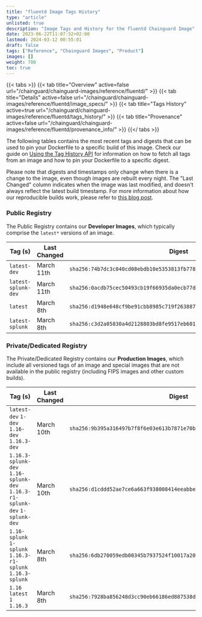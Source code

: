 ```yaml
---
title: "fluentd Image Tags History"
type: "article"
unlisted: true
description: "Image Tags and History for the fluentd Chainguard Image"
date: 2023-06-22T11:07:52+02:00
lastmod: 2024-03-12 00:55:01
draft: false
tags: ["Reference", "Chainguard Images", "Product"]
images: []
weight: 700
toc: true
---
```


{{< tabs >}}
{{< tab title="Overview" active=false url="/chainguard/chainguard-images/reference/fluentd/" >}}
{{< tab title="Details" active=false url="/chainguard/chainguard-images/reference/fluentd/image_specs/" >}}
{{< tab title="Tags History" active=true url="/chainguard/chainguard-images/reference/fluentd/tags_history/" >}}
{{< tab title="Provenance" active=false url="/chainguard/chainguard-images/reference/fluentd/provenance_info/" >}}
{{</ tabs >}}

The following tables contains the most recent tags and digests that can be used to pin your Dockerfile to a specific build of this image. Check our guide on [Using the Tag History API](/chainguard/chainguard-images/using-the-tag-history-api/) for information on how to fetch all tags from an image and how to pin your Dockerfile to a specific digest.

Please note that digests and timestamps only change when there is a change to the image, even though images are rebuilt every night. The "Last Changed" column indicates when the image was last modified, and doesn't always reflect the latest build timestamp. For more information about how our reproducible builds work, please refer to [this blog post](https://www.chainguard.dev/unchained/reproducing-chainguards-reproducible-image-builds).

### Public Registry
The Public Registry contains our **Developer Images**, which typically comprise the `latest*` versions of an image.

| Tag (s)              | Last Changed | Digest                                                                    |
|----------------------|--------------|---------------------------------------------------------------------------|
|  `latest-dev`        | March 11th   | `sha256:74b7dc3c040cd08ebdb10e5353813fb7782a5fd7d9b68f5d62d771bfc9d1b70c` |
|  `latest-splunk-dev` | March 11th   | `sha256:0acdb75cec50493cb19f66935da0ecb77d0b0b695716b4e4914a3e07a61c8c0b` |
|  `latest`            | March 8th    | `sha256:d1948e648cf9be91cbb8985c719f263887dcbc64f3fea09ad918dc00212bc8b0` |
|  `latest-splunk`     | March 8th    | `sha256:c3d2a05830a4d2128803bd8fe9517eb601cbe8e8a93f54362567a4fea4d5bcc6` |


### Private/Dedicated Registry
The Private/Dedicated Registry contains our **Production Images**, which include all versioned tags of an image and special images that are not available in the public registry (including FIPS images and other custom builds).

| Tag (s)                                                                      | Last Changed | Digest                                                                    |
|------------------------------------------------------------------------------|--------------|---------------------------------------------------------------------------|
|  `latest-dev` `1-dev` `1.16-dev` `1.16.3-dev`                                | March 10th   | `sha256:9b395a316497b7f8f6e03e613b7871e70b1541968d64d24283237e70445b8e28` |
|  `1.16.3-splunk-dev` `1.16-splunk-dev` `1.16.3-r1-splunk-dev` `1-splunk-dev` | March 10th   | `sha256:d1cddd52ae7ce6a663f938008414eeabbecc124924ba28d1c623905f66a57110` |
|  `1.16-splunk` `1-splunk` `1.16.3-r1-splunk` `1.16.3-splunk`                 | March 8th    | `sha256:6db270059edb00345b7937524f10017a20a5a10514ed42e047addf77046d2539` |
|  `1.16` `latest` `1` `1.16.3`                                                | March 8th    | `sha256:7928ba856248d3cc90eb66186ed887538d9bdbbc48c554b2ef819341a36dcce5` |

